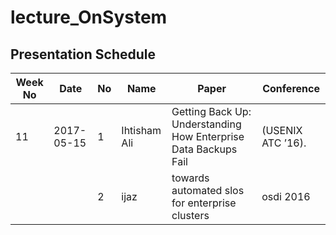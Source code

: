 # lecture_OnSystem
## Presentation Schedule

| Week No | Date | No | Name | Paper | Conference |
| ---- | ---- | ---- | ---- | ---- | ---- |
| 11 | 2017-05-15 | 1 | Ihtisham Ali | Getting Back Up: Understanding How Enterprise Data Backups Fail | (USENIX ATC ’16). |
|   |   | 2 | ijaz | towards automated slos for enterprise clusters| osdi 2016 |

